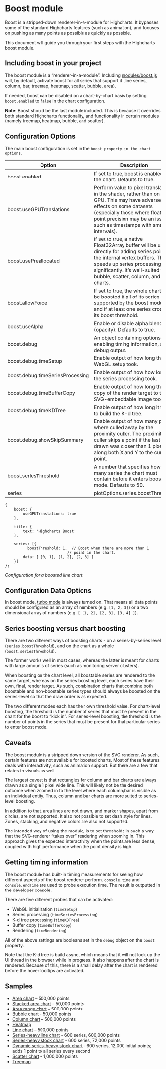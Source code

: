 Boost module
============

Boost is a stripped-down renderer-in-a-module for Highcharts. It bypasses some of the standard Highcharts features (such as animation), and focuses on pushing as many points as possible as quickly as possible.

This document will guide you through your first steps with the Highcharts boost module.

Including boost in your project
-------------------------------

The boost module is a “renderer-in-a-module”. Including [modules/boost.js](https://code.highcharts.com/modules/boost.js) will, by default, activate boost for all series that support it (line series, column, bar, treemap, heatmap, scatter, bubble, area).

If needed, boost can be disabled on a chart-by-chart basis by setting `boost.enabled` to `false` in the chart configuration.

**Note**: Boost should be the last module included. This is because it overrides both standard Highcharts functionality, and functionality in certain modules (namely treemap, heatmap, bubble, and scatter).

Configuration Options
---------------------

The main boost configuration is set in the `boost property in the chart options.`

|Option|Description|
|--- |--- |
|boost.enabled|If set to true, boost is enabled for the chart. Defaults to true.|
|boost.useGPUTranslations|Perform value to pixel translations in the shader, rather than on the GPU. This may have adverse effects on some datasets (especially those where floating point precision may be an issue, such as timestamps with small intervals).|
|boost.usePreallocated|If set to true, a native Float32Array buffer will be used directly for adding series points to the internal vertex buffers. This speeds up series processing significantly. It’s well-suited for bubble, scatter, column, and bar charts.|
|boost.allowForce|If set to true, the whole chart will be boosted if all of its series are supported by the boost module, and if at least one series crosses its boost threshold.|
|boost.useAlpha|Enable or disable alpha blending (opacity). Defaults to true.|
|boost.debug|An object containing options for enabling timing information, and debug output.|
|boost.debug.timeSetup|Enable output of how long the WebGL setup took.|
|boost.debug.timeSeriesProcessing|Enable output of how how long the series processing took.|
|boost.debug.timeBufferCopy|Enable output of how long the copy of the render target to the SVG-embeddable image took.|
|boost.debug.timeKDTree|Enable output of how long it took to build the K-d tree.|
|boost.debug.showSkipSummary|Enable output of how many points where culled away by the proximity culler. The proximity culler skips a point if the last point drawn was closer than 1 pixel along both X and Y to the current point.|
|boost.seriesThreshold|A number that specifies how many series the chart must contain before it enters boost mode. Defaults to 50.|
|series|plotOptions.series.boostThreshold|The number of points that needs to be in the series for the boost to kick in. Defaults to 5000.|
    
    {
        boost: {
            useGPUTranslations: true
        },
    
        title: {
            text: 'Highcharts Boost'
        },
    
        series: [{
    	      boostThreshold: 1,  // Boost when there are more than 1
                                // point in the chart.
            data: [ [0, 1], [1, 2], [2, 3] ]
        }]
    };
    

_Configuration for a boosted line chart._

Configuration Data Options
---------------------

In boost mode, [turbo mode](https://api.highcharts.com/highcharts/plotOptions.series.turboThreshold) is always turned on. That means all data points should be configured as an array of numbers (e.g. `[1, 2, 3]`) or a two dimensional array of numbers (e.g. `[ [1, 2], [2, 3], [3, 4] ]`).

Series boosting versus chart boosting
-------------------------------------

There are two different ways of boosting charts - on a series-by-series level (`series.boostThreshold`), and on the chart as a whole (`boost.seriesThreshold`).

The former works well in most cases, whereas the latter is meant for charts with large amounts of series (such as monitoring server clusters).

When boosting on the chart level, all boostable series are rendered to the same target, whereas on the series boosting level, each series have their own, final, render target. As such, combination charts that combine both boostable and non-boostable series types should always be boosted on the series-level so that the draw order is as expected.

The two different modes each has their own threshold value. For chart-level boosting, the threshold is the number of series that must be present in the chart for the boost to “kick in”. For series-level boosting, the threshold is the number of points in the series that must be present for that particular series to enter boost mode.

Caveats
-------

The boost module is a stripped down version of the SVG renderer. As such, certain features are not available for boosted charts. Most of these features deals with interactivity, such as animation support. But there are a few that relates to visuals as well.

The largest caveat is that rectangles for column and bar charts are always drawn as a single 1 pixel wide line. This will likely not be the desired outcome when zoomed in to the level where each column/bar is visible as an individual entity. Thus, column and bar charts are more suited to series-level boosting.

In addition to that, area lines are not drawn, and marker shapes, apart from circles, are not supported. It also not possible to set dash style for lines. Zones, stacking, and negative colors are also not supported.

The intended way of using the module, is to set thresholds in such a way that the SVG-renderer “takes over” rendering when zooming in. This approach gives the expected interactivity when the points are less dense, coupled with high performance when the point density is high.

Getting timing information
--------------------------

The boost module has built-in timing measurements for seeing how different aspects of the boost renderer perform. `console.time` and `console.endTime` are used to probe execution time. The result is outputted in the developer console.

There are five different probes that can be activated:

*   WebGL initialization (`timeSetup`)
*   Series processing (`timeSeriesProcessing`)
*   K-d tree processing (`timeKDTree`)
*   Buffer copy (`timeBufferCopy`)
*   Rendering (`timeRendering`)

All of the above settings are booleans set in the `debug` object on the `boost` property.

Note that the K-d tree is build async, which means that it will not lock up the UI thread in the browser while in progress. It also happens after the chart is rendered. Because of this, there is a small delay after the chart is rendered before the hover tooltips are activated.

Samples
-------

*   [Area chart](https://jsfiddle.net/gh/get/jquery/1.7.2/highslide-software/highcharts.com/tree/master/samples/highcharts/boost/area/) – 500,000 points
*   [Stacked area chart](https://jsfiddle.net/gh/get/jquery/1.7.2/highslide-software/highcharts.com/tree/master/samples/highcharts/boost/area-stacked) – 50,000 points
*   [Area range chart](https://jsfiddle.net/gh/get/jquery/1.7.2/highslide-software/highcharts.com/tree/master/samples/highcharts/boost/arearange) – 500,000 points
*   [Bubble chart](https://jsfiddle.net/gh/get/library/pure/highcharts/highcharts/tree/master/samples/highcharts/boost/bubble/) - 50,000 points
*   [Column chart](https://jsfiddle.net/gh/get/jquery/1.7.2/highslide-software/highcharts.com/tree/master/samples/highcharts/boost/column) – 500,000 points
*   [Heatmap](https://jsfiddle.net/gh/get/library/pure/highcharts/highcharts/tree/master/samples/highcharts/boost/heatmap/)
*   [Line chart](https://jsfiddle.net/gh/get/jquery/1.7.2/highslide-software/highcharts.com/tree/master/samples/highcharts/boost/line/) – 500,000 points
*   [Series-heavy line chart](https://jsfiddle.net/gh/get/library/pure/highcharts/highcharts/tree/master/samples/highcharts/boost/line-series-heavy/) - 600 series, 600,000 points
*   [Series-heavy stock chart](https://jsfiddle.net/gh/get/library/pure/highcharts/highcharts/tree/master/samples/highcharts/boost/line-series-heavy-stock/) \- 600 series, 72,000 points
*   [Dynamic series-heavy stock chart](https://jsfiddle.net/gh/get/library/pure/highcharts/highcharts/tree/master/samples/highcharts/boost/line-series-heavy-dynamic/) - 600 series, 12,000 initial points; adds 1 point to all series every second
*   [Scatter chart](https://jsfiddle.net/gh/get/jquery/1.7.2/highslide-software/highcharts.com/tree/master/samples/highcharts/boost/scatter) – 1,000,000 points
*   [Treemap](https://jsfiddle.net/gh/get/library/pure/highcharts/highcharts/tree/master/samples/highcharts/boost/treemap/)
